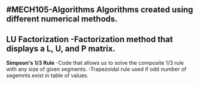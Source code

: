 #MECH105-Algorithms
Algorithms created  using different numerical methods.
---
**LU Factorization**
-Factorization method that displays a L, U, and P matrix.
---
**Simpson's 1/3 Rule**
-Code that allows us to solve the composite 1/3 rule with any size of given segments.
-Trapezoidal rule used if odd number of segemnts exist in table of values.
